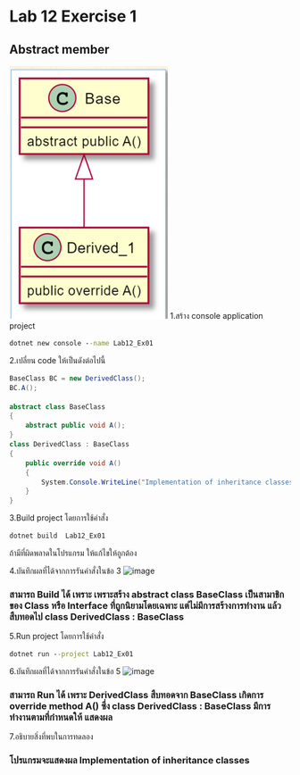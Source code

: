# Lab 12 Exercise 1

## Abstract member
![alt text](./Pictures/image01.png)
1.สร้าง console application project

```cmd
dotnet new console --name Lab12_Ex01
```

2.เปลี่ยน code ให้เป็นดังต่อไปนี้

```cs
BaseClass BC = new DerivedClass();
BC.A(); 

abstract class BaseClass
{
    abstract public void A();
}
class DerivedClass : BaseClass
{
    public override void A()
    {
        System.Console.WriteLine("Implementation of inheritance classes");
    }
}
```

3.Build project โดยการใช้คำสั่ง

```cmd
dotnet build  Lab12_Ex01
```

ถ้ามีที่ผิดพลาดในโปรแกรม ให้แก้ไขให้ถูกต้อง

4.บันทึกผลที่ได้จากการรันคำสั่งในข้อ 3
![image](https://github.com/VisawaPRO/03376836-OOP-2566-Lab-12/assets/144195555/a94ad8c0-d6b5-408c-9ccf-8134023fa700)
### สามารถ Build ได้ เพราะ เพราะสร้าง abstract class BaseClass เป็นสามาชิกของ Class หรือ Interface ที่ถูกนิยามโดยเฉพาะ แต่ไม่มีการสร้างการทำงาน แล้วสืบทอดไป class DerivedClass : BaseClass
5.Run project โดยการใช้คำสั่ง

```cmd
dotnet run --project Lab12_Ex01
```

6.บันทึกผลที่ได้จากการรันคำสั่งในข้อ 5
![image](https://github.com/VisawaPRO/03376836-OOP-2566-Lab-12/assets/144195555/8e468b86-1b19-49e9-b3a7-109ccd40989f)
### สามารถ Run ได้ เพราะ DerivedClass สืบทอดจาก BaseClass เกิดการ override method A() ซึ่ง class DerivedClass : BaseClass มีการทำงานตามที่กำหนดให้ แสดงผล
7.อธิบายสิ่งที่พบในการทดลอง
### โปรแกรมจะแสดงผล Implementation of inheritance classes
